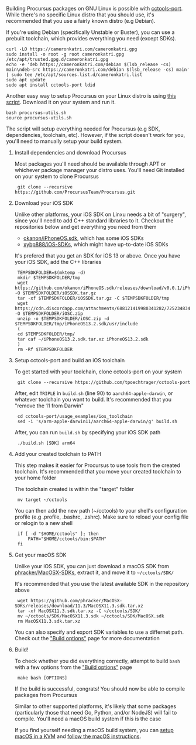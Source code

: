 Building Procursus packages on GNU Linux is possible with [cctools-port](https://github.com/tpoechtrager/cctools-port). While there's no specific Linux distro that you should use, it's recommended that you use a fairly known distro (e.g Debian).

If you're using Debian (specifically Unstable or Buster), you can use a prebuilt toolchain, which provides everything you need (except SDKs).

    curl -LO https://cameronkatri.com/cameronkatri.gpg
    sudo install -o root -g root cameronkatri.gpg /etc/apt/trusted.gpg.d/cameronkatri.gpg
    echo -e 'deb https://cameronkatri.com/debian $(lsb_release -cs) main\ndeb-src https://cameronkatri.com/debian $(lsb_release -cs) main' | sudo tee /etc/apt/sources.list.d/cameronkatri.list
    sudo apt update
    sudo apt install cctools-port ldid

Another easy way to setup Procursus on your Linux distro is using [this script](https://gist.github.com/1Conan/4347fd5f604cfe6116f7acb0237ef155). Download it on your system and run it.

    bash procursus-utils.sh
    source procursus-utils.sh

The script will setup everything needed for Procursus (e.g SDK, dependencies, toolchain, etc). However, if the script doesn't work for you, you'll need to manually setup your build system.

1. Install dependencies and download Procursus

    Most packages you'll need should be available through APT or whichever package manager your distro uses. You'll need Git installed on your system to clone Procursus

        git clone --recursive https://github.com/ProcursusTeam/Procursus.git

2. Download your iOS SDK

    Unlike other platforms, your iOS SDK on Linxu needs a bit of "surgery", since you'll need to add C++ standard libraries to it. Checkout the repositories below and get everything you need from them

    - [okanon/iPhoneOS.sdk](https://github.com/okanon/iPhoneOS.sdk), which has some iOS SDKs
    - [xybp888/iOS-SDKs](https://github.com/xybp888/iOS-SDKs), which might have up-to-date iOS SDKs
    
    It's prefered that you get an SDK for iOS 13 or above. Once you have your iOS SDK, add the C++ libraries

        TEMPSDKFOLDER=$(mktemp -d)
        mkdir $TEMPSDKFOLDER/tmp
        wget https://github.com/okanon/iPhoneOS.sdk/releases/download/v0.0.1/iPhoneOS13.2.sdk.tar.gz -O $TEMPSDKFOLDER/iOSSDK.tar.gz
        tar -xf $TEMPSDKFOLDER/iOSSDK.tar.gz -C $TEMPSDKFOLDER/tmp
        wget https://cdn.discordapp.com/attachments/688121419980341282/725234834024431686/c.zip -O $TEMPSDKFOLDER/iOSC.zip
        unzip -o $TEMPSDKFOLDER/iOSC.zip -d $TEMPSDKFOLDER/tmp/iPhoneOS13.2.sdk/usr/include
        (
        cd $TEMPSDKFOLDER/tmp/
        tar caf ~/iPhoneOS13.2.sdk.tar.xz iPhoneOS13.2.sdk
        )
        rm -Rf $TEMPSDKFOLDER

3. Setup cctools-port and build an iOS toolchain

    To get started with your toolchain, clone cctools-port on your system

        git clone --recursive https://github.com/tpoechtrager/cctools-port

    After, edit ``TRIPLE`` in ``build.sh`` (line 90) to ``aarch64-apple-darwin``, or whatever toolchain you want to build. It's recommended that you "remove the 11 from Darwin"

        cd cctools-port/usage_examples/ios_toolchain
        sed -i 's/arm-apple-darwin11/aarch64-apple-darwin/g' build.sh

    After, you can run ``build.sh`` by specifying your iOS SDK path

        ./build.sh [SDK] arm64

4. Add your created toolchain to PATH

    This step makes it easier for Procursus to use tools from the created toolchain. It's recommended that you move your created toolchain to your home folder
    
    The toolchain created is within the "target" folder

        mv target ~/cctools
        
    You can then add the new path (~/cctools) to your shell's configuration profile (e.g .profile, .bashrc, .zshrc). Make sure to reload your config file or relogin to a new shell

        if [ -d "$HOME/cctools" ]; then
            PATH="$HOME/cctools/bin:$PATH"
        fi

5. Get your macOS SDK

    Unlike your iOS SDK, you can just download a macOS SDK from [phracker/MacOSX-SDKs](https://github.com/phracker/MacOSX-SDKs), extract it, and move it to ``~/cctools/SDK/``

    It's recommended that you use the latest available SDK in the repository above

        wget https://github.com/phracker/MacOSX-SDKs/releases/download/11.3/MacOSX11.3.sdk.tar.xz
        tar -xf MacOSX11.3.sdk.tar.xz -C ~/cctools/SDK/
        mv ~/cctools/SDK/MacOSX11.3.sdk ~/cctools/SDK/MacOSX.sdk
        rm MacOSX11.3.sdk.tar.xz

    You can also specify and export SDK variables to use a differnet path. Check out the ["Build options"](https://github.com/ProcursusTeam/Procursus/wiki/Build-options) page for more documentation

6. Build!

    To check whether you did everything correctly, attempt to build ``bash`` with a few options from the ["Build options"](https://github.com/ProcursusTeam/Procursus/wiki/Build-options) page

        make bash [OPTIONS]

    If the build is successful, congrats! You should now be able to compile packages from Procursus

    Similar to other supported platforms, it's likely that some packages (particularly those that need Go, Python, and/or NodeJS) will fail to compile. You'll need a macOS build system if this is the case

    If you find yourself needing a macOS build system, you can [setup macOS in a KVM](https://github.com/foxlet/macOS-Simple-KVM) and [follow the macOS instructions](https://github.com/ProcursusTeam/Procursus/wiki/Building-on-iOS-and-macOS).
